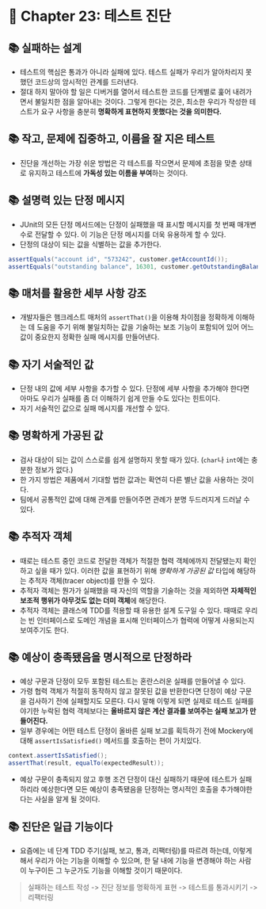 # 🌈 Chapter 23: 테스트 진단

## 📚 실패하는 설계
- 테스트의 핵심은 통과가 아니라 실패에 있다. 테스트 실패가 우리가 알아차리지 못했던 코드상의 암시적인 관계를 드러낸다.
- 절대 하지 말아야 할 일은 디버거를 열어서 테스트한 코드를 단계별로 훑어 내려가면서 불일치한 점을 알아내는 것이다. 그렇게 한다는 것은, 최소한 우리가 작성한 테스트가 요구 사항을 충분히 **명확하게 표현하지 못했다는 것을 의미한다.**

## 📚 작고, 문제에 집중하고, 이름을 잘 지은 테스트
- 진단을 개선하는 가장 쉬운 방법은 각 테스트를 작으면서 문제에 초점을 맞춘 상태로 유지하고 테스트에 **가독성 있는 이름을 부여**하는 것이다.


## 📚 설명력 있는 단정 메시지
- JUnit의 모든 단정 메서드에는 단정이 실패했을 때 표시할 메시지를 첫 번째 매개변수로 전달할 수 있다. 이 기능은 단정 메시지를 더욱 유용하게 할 수 있다.
- 단정의 대상이 되는 값을 식별하는 값을 추가한다.

```java
assertEquals("account id", "573242", customer.getAccountId());
assertEquals("outstanding balance", 16301, customer.getOutstandingBalance());
```

## 📚 매처를 활용한 세부 사항 강조
- 개발자들은 햄크레스트 매처의 `assertThat()`을 이용해 차이점을 정확하게 이해하는 데 도움을 주기 위해 불일치하는 값을 기술하는 보조 기능이 포함되어 있어 어느 값이 중요한지 정확한 실패 메시지를 만들어낸다.

## 📚 자기 서술적인 값
- 단정 내의 값에 세부 사항을 추가할 수 있다. 단정에 세부 사항을 추가해야 한다면 아마도 우리가 실패를 좀 더 이해하기 쉽게 만들 수도 있다는 힌트이다.
- 자기 서술적인 값으로  실패 메시지를 개선할 수 있다.

## 📚 명확하게 가공된 값
- 검사 대상이 되는 값이 스스로를 쉽게 설명하지 못할 때가 있다. (`char`나 `int`에는 충분한 정보가 없다.)
- 한 가지 방법은 제품에서 기대할 법한 값과는 확연히 다른 별난 값을 사용하는 것이다.
- 팀에서 공통적인 값에 대해 관계를 만들어주면 관례가 분명 두드러지게 드러날 수 있다.

## 📚 추적자 객체
- 때로는 테스트 중인 코드로 전달한 객체가 적절한 협력 객체에까지 전달됐는지 확인하고 싶을 때가 있다. 이러한 값을 표현하기 위해 *명확하게 가공된 값* 타입에 해당하는 추적자 객체(tracer object)를 만들 수 있다.
- 추적자 객체는 뭔가가 실패했을 때 자신의 역할을 기술하는 것을 제외하면 **자체적인 보조적 행위가 아무것도 없는 더미 객체**에 해당한다.
- 추적자 객체는 클래스에 TDD를 적용할 때 유용한 설계 도구일 수 있다. 때때로 우리는 빈 인터페이스로 도메인 개념을 표시해 인터페이스가 협력에 어떻게 사용되는지 보여주기도 한다.

## 📚 예상이 충족됐음을 명시적으로 단정하라
- 예상 구문과 단정이 모두 포함된 테스트는 혼란스러운 실패를 만들어낼 수 있다.
- 가령 협력 객체가 적절히 동작하지 않고 잘못된 값을 반환한다면 단정이 예상 구문을 검사하기 전에 실패할지도 모른다. 다시 말해 이렇게 되면 실제로 테스트 실패를 야기한 누락된 협력 객체보다는 **올바르지 않은 계산 결과를 보여주는 실패 보고가 만들어진다.**
- 일부 경우에는 어떤 테스트 단정이 올바른 실패 보고를 획득하기 전에 Mockery에 대해 `assertIsSatisfied()` 메서드를 호출하는 편이 가치있다.

```java
context.assertIsSatisfied();
assertThat(result, equalTo(expectedResult));
```

- 예상 구문이 충족되지 않고 후행 조건 단정이 대신 실패하기 때문에 테스트가 실패하리라 예상한다면 모든 예상이 충족됐음을 단정하는 명시적인 호출을 추가해야한다는 사실을 알게 될 것이다.

## 📚 진단은 일급 기능이다
- 요즘에는 네 단계 TDD 주기(실패, 보고, 통과, 리팩터링)를 따르려 하는데, 이렇게 해서 우리가 아는 기능을 이해할 수 있으며, 한 달 내에 기능을 변경해야 하는 사람이 누구이든 그 누군가도 기능을 이해할 것이기 때문이다.

> 실패하는 테스트 작성 -> 진단 정보를 명확하게 표현 -> 테스트를 통과시키기 -> 리팩터링
